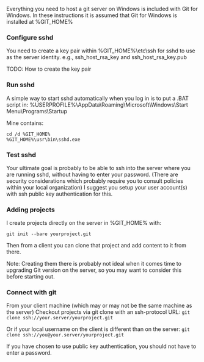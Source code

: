 Everything you need to host a git server on Windows is included with Git for Windows.
In these instructions it is assumed that Git for Windows is installed at %GIT_HOME%

### Configure sshd
You need to create a key pair within %GIT_HOME%\etc\ssh for sshd to use as the server identity.
e.g., ssh_host_rsa_key and ssh_host_rsa_key.pub

TODO: How to create the key pair

### Run sshd
A simple way to start sshd automatically when you log in is to put a .BAT script in:
%USERPROFILE%\AppData\Roaming\Microsoft\Windows\Start Menu\Programs\Startup

Mine contains:

    cd /d %GIT_HOME%
    %GIT_HOME%\usr\bin\sshd.exe

### Test sshd
Your ultimate goal is probably to be able to ssh into the server where you are running sshd, without having to enter your password. (There are security considerations which probably require you to consult policies within your local organization) I suggest you setup your user account(s) with ssh public key authentication for this.

### Adding projects 
I create projects directly on the server in %GIT_HOME% with:

`git init --bare yourproject.git`

Then from a client you can clone that project and add content to it from there.

Note: Creating them there is probably not ideal when it comes time to upgrading Git version on the server, so you may want to consider this before starting out.

### Connect with git
From your client machine (which may or may not be the same machine as the server)
Checkout projects via git clone with an ssh-protocol URL:
`git clone ssh://your.server/yourproject.git`

Or if your local username on the client is different than on the server:
`git clone ssh://you@your.server/yourproject.git`

If you have chosen to use public key authentication, you should not have to enter a password.